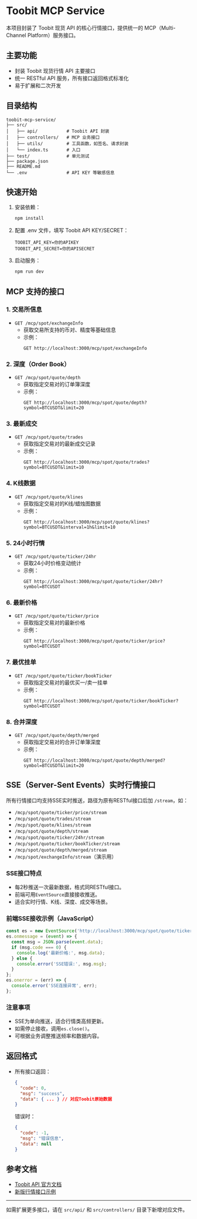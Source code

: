 # Toobit MCP Service

本项目封装了 Toobit 现货 API 的核心行情接口，提供统一的 MCP（Multi-Channel Platform）服务接口。

## 主要功能
- 封装 Toobit 现货行情 API 主要接口
- 统一 RESTful API 服务，所有接口返回格式标准化
- 易于扩展和二次开发

## 目录结构
```
toobit-mcp-service/
├── src/
│   ├── api/           # Toobit API 封装
│   ├── controllers/   # MCP 业务接口
│   ├── utils/         # 工具函数，如签名、请求封装
│   └── index.ts       # 入口
├── test/              # 单元测试
├── package.json
├── README.md
└── .env               # API KEY 等敏感信息
```

## 快速开始
1. 安装依赖：
   ```bash
   npm install
   ```
2. 配置 .env 文件，填写 Toobit API KEY/SECRET：
   ```env
   TOOBIT_API_KEY=你的APIKEY
   TOOBIT_API_SECRET=你的APISECRET
   ```
3. 启动服务：
   ```bash
   npm run dev
   ```

## MCP 支持的接口

### 1. 交易所信息
- `GET /mcp/spot/exchangeInfo`
  - 获取交易所支持的币对、精度等基础信息
  - 示例：
    ```
    GET http://localhost:3000/mcp/spot/exchangeInfo
    ```

### 2. 深度（Order Book）
- `GET /mcp/spot/quote/depth`
  - 获取指定交易对的订单簿深度
  - 示例：
    ```
    GET http://localhost:3000/mcp/spot/quote/depth?symbol=BTCUSDT&limit=20
    ```

### 3. 最新成交
- `GET /mcp/spot/quote/trades`
  - 获取指定交易对的最新成交记录
  - 示例：
    ```
    GET http://localhost:3000/mcp/spot/quote/trades?symbol=BTCUSDT&limit=10
    ```

### 4. K线数据
- `GET /mcp/spot/quote/klines`
  - 获取指定交易对的K线/蜡烛图数据
  - 示例：
    ```
    GET http://localhost:3000/mcp/spot/quote/klines?symbol=BTCUSDT&interval=1h&limit=10
    ```

### 5. 24小时行情
- `GET /mcp/spot/quote/ticker/24hr`
  - 获取24小时价格变动统计
  - 示例：
    ```
    GET http://localhost:3000/mcp/spot/quote/ticker/24hr?symbol=BTCUSDT
    ```

### 6. 最新价格
- `GET /mcp/spot/quote/ticker/price`
  - 获取指定交易对的最新价格
  - 示例：
    ```
    GET http://localhost:3000/mcp/spot/quote/ticker/price?symbol=BTCUSDT
    ```

### 7. 最优挂单
- `GET /mcp/spot/quote/ticker/bookTicker`
  - 获取指定交易对的最优买一/卖一挂单
  - 示例：
    ```
    GET http://localhost:3000/mcp/spot/quote/ticker/bookTicker?symbol=BTCUSDT
    ```

### 8. 合并深度
- `GET /mcp/spot/quote/depth/merged`
  - 获取指定交易对的合并订单簿深度
  - 示例：
    ```
    GET http://localhost:3000/mcp/spot/quote/depth/merged?symbol=BTCUSDT&limit=20
    ```

## SSE（Server-Sent Events）实时行情接口

所有行情接口均支持SSE实时推送，路径为原有RESTful接口后加 `/stream`，如：

- `/mcp/spot/quote/ticker/price/stream`
- `/mcp/spot/quote/trades/stream`
- `/mcp/spot/quote/klines/stream`
- `/mcp/spot/quote/depth/stream`
- `/mcp/spot/quote/ticker/24hr/stream`
- `/mcp/spot/quote/ticker/bookTicker/stream`
- `/mcp/spot/quote/depth/merged/stream`
- `/mcp/spot/exchangeInfo/stream`（演示用）

### SSE接口特点
- 每2秒推送一次最新数据，格式同RESTful接口。
- 前端可用`EventSource`直接接收推送。
- 适合实时行情、K线、深度、成交等场景。

### 前端SSE接收示例（JavaScript）
```js
const es = new EventSource('http://localhost:3000/mcp/spot/quote/ticker/price/stream?symbol=BTCUSDT');
es.onmessage = (event) => {
  const msg = JSON.parse(event.data);
  if (msg.code === 0) {
    console.log('最新价格:', msg.data);
  } else {
    console.error('SSE错误:', msg.msg);
  }
};
es.onerror = (err) => {
  console.error('SSE连接异常', err);
};
```

### 注意事项
- SSE为单向推送，适合行情类高频更新。
- 如需停止接收，调用`es.close()`。
- 可根据业务调整推送频率和数据内容。

## 返回格式
- 所有接口返回：
  ```json
  {
    "code": 0,
    "msg": "success",
    "data": { ... } // 对应Toobit原始数据
  }
  ```
  错误时：
  ```json
  {
    "code": -1,
    "msg": "错误信息",
    "data": null
  }
  ```

## 参考文档
- [Toobit API 官方文档](https://toobit-docs.github.io/apidocs/spot/v1/en/#introduction)
- [新版行情接口示例](https://api.toobit.com/quote/v1/ticker/price?symbol=ETHUSDT)

---

如需扩展更多接口，请在 `src/api/` 和 `src/controllers/` 目录下新增对应文件。 